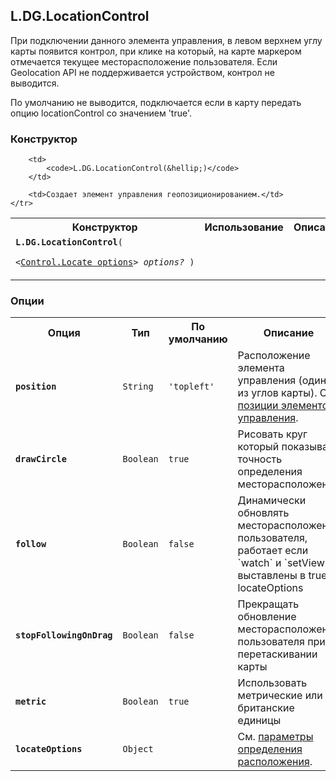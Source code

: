 ## L.DG.LocationControl

При подключении данного элемента управления, в левом верхнем углу карты появится контрол, при клике на который, на карте маркером отмечается текущее месторасположение пользователя. Если Geolocation API не поддерживается устройством, контрол не выводится.

По умолчанию не выводится, подключается если в карту передать опцию locationControl со значением 'true'.

### Конструктор

<table>
    <tr>
        <th>Конструктор</th>
        <th>Использование</th>
        <th>Описание</th>
    </tr>
    <tr>
        <td><code><b>L.DG.LocationControl</b>(
            <nobr>&lt;<a href="#control-locate-options">Control.Locate options</a>&gt; <i>options?</i> )</nobr>
        </code></td>

        <td>
            <code>L.DG.LocationControl(&hellip;)</code>
        </td>

        <td>Создает элемент управления геопозиционированием.</td>
    </tr>
</table>

### Опции

<table>
    <tr>
        <th>Опция</th>
        <th>Тип</th>
        <th>По умолчанию</th>
        <th>Описание</th>
    </tr>
    <tr>
        <td><code><b>position</b></code></td>
        <td><code>String</code></td>
        <td><code><span class="string">'topleft'</span></td>
        <td>Расположение элемента управления (один из углов карты). См. <a href="#control-positions">позиции элементов управления</a>.</td>
    </tr>
    <tr>
        <td><code><b>drawCircle</b></code></td>
        <td><code>Boolean</code></td>
        <td><code><span class="string">true</span></td>
        <td>Рисовать круг который показывает точность определения месторасположения</td>
    </tr>
    <tr>
        <td><code><b>follow</b></code></td>
        <td><code>Boolean</code></td>
        <td><code><span class="string">false</span></td>
        <td>Динамически обновлять месторасположения пользователя, работает если `watch` и `setView` выставлены в true в locateOptions</td>
    </tr>
    <tr>
        <td><code><b>stopFollowingOnDrag</b></code></td>
        <td><code>Boolean</code></td>
        <td><code><span class="string">false</span></td>
        <td>Прекращать обновление месторасположения пользователя при перетаскивании карты</td>
    </tr>
    <tr>
        <td><code><b>metric</b></code></td>
        <td><code>Boolean</code></td>
        <td><code><span class="string">true</span></td>
        <td>Использовать метрические или британские единицы</td>
    </tr>
    <tr>
        <td><code><b>locateOptions</b></code></td>
        <td><code>Object</code></td>
        <td><code><span class="string"></span></td>
        <td>См. <a href="#map-locate-options">параметры определения расположения</a>.</td>
    </tr>
</table>
